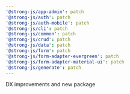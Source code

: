 ```yaml
---
'@strong-js/app-admin': patch
'@strong-js/auth': patch
'@strong-js/auth-mobile': patch
'@strong-js/cli': patch
'@strong-js/common': patch
'@strong-js/crud': patch
'@strong-js/data': patch
'@strong-js/form': patch
'@strong-js/form-adapter-evergreen': patch
'@strong-js/form-adapter-material-ui': patch
'@strong-js/generate': patch
---
```


DX improvements and new package
